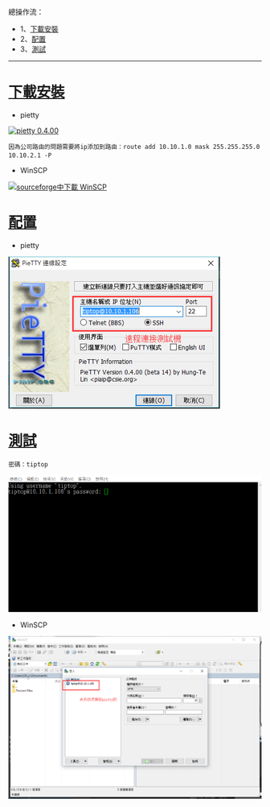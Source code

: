 總操作流：
- 1、[下載安裝](#gbl-01)
- 2、[配置](#gbl-02)
- 3、[測試](#gbl-03)

***

#  <a name="gbl-01" href="#" >下載安裝</a>

-  pietty

[![](https://img.shields.io/badge/pietty-0.4.00-green.svg "pietty 0.4.00")](https://pan.baidu.com/s/1Zh2SmCSamdwBqemShYmIWg)

`因為公司路由的問題需要將ip添加到路由：route add 10.10.1.0 mask 255.255.255.0 10.10.2.1 -P`

- WinSCP

[![](https://img.shields.io/badge/sourceforge中下載-WinSCP-red.svg "sourceforge中下載 WinSCP")](https://sourceforge.net/projects/winscp/)


# <a name="gbl-02" href="#" >配置</a>

-  pietty

![](image/2-1.png)


# <a name="gbl-03" href="#" >測試</a>

```
密碼：tiptop
```

![](image/2-2.gif)


- WinSCP

![](image/2-3.png)